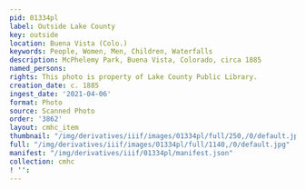```yaml
---
pid: 01334pl
label: Outside Lake County
key: outside
location: Buena Vista (Colo.)
keywords: People, Women, Men, Children, Waterfalls
description: McPhelemy Park, Buena Vista, Colorado, circa 1885
named_persons: 
rights: This photo is property of Lake County Public Library.
creation_date: c. 1885
ingest_date: '2021-04-06'
format: Photo
source: Scanned Photo
order: '3862'
layout: cmhc_item
thumbnail: "/img/derivatives/iiif/images/01334pl/full/250,/0/default.jpg"
full: "/img/derivatives/iiif/images/01334pl/full/1140,/0/default.jpg"
manifest: "/img/derivatives/iiif/01334pl/manifest.json"
collection: cmhc
! '': 
---
```

